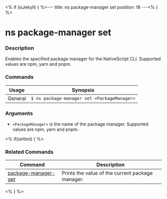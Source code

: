 <% if (isJekyll) { %>---
title: ns package-manager set
position: 18
---<% } %>

# ns package-manager set

### Description

Enables the specified package manager for the NativeScript CLI. Supported values are npm, yarn and pnpm.

### Commands

Usage | Synopsis
------|-------
General | `$ ns package-manager set <PackageManager>`

### Arguments

* `<PackageManager>` is the name of the package manager. Supported values are npm, yarn and pnpm.

<% if(isHtml) { %>

### Related Commands

Command | Description
----------|----------
[package-manager-get](package-manager-get.html) | Prints the value of the current package manager.
<% } %>

